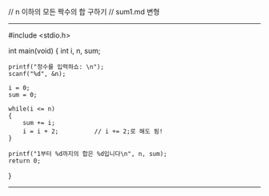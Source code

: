 // n 이하의 모든 짝수의 합 구하기
// sum1.md 변형

--------------------------

#include <stdio.h>

int main(void)
{
    int i, n, sum;

    printf("정수를 입력하쇼: \n");
    scanf("%d", &n);

    i = 0;
    sum = 0;

    while(i <= n)
    {
        sum += i;
        i = i + 2;          // i += 2;로 해도 됨!
    }

    printf("1부터 %d까지의 합은 %d입니다\n", n, sum);
    return 0;
}


--------------
